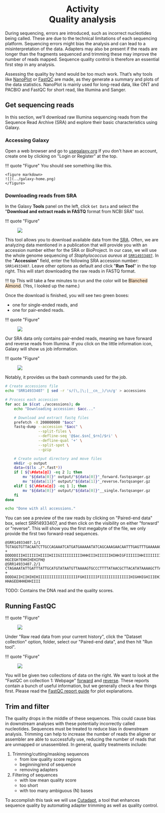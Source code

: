 <h1 align="center">
<b>Activity</b><br>
Quality analysis
</h1>

During sequencing, errors are introduced, such as incorrect nucleotides being called.
These are due to the technical limitations of each sequencing platform.
Sequencing errors might bias the analysis and can lead to a misinterpretation of the data.
Adapters may also be present if the reads are longer than the fragments sequenced and trimming these may improve the number of reads mapped.
Sequence quality control is therefore an essential first step in any analysis.

Assessing the quality by hand would be too much work.
That’s why tools like [NanoPlot](https://github.com/wdecoster/NanoPlot) or [FastQC](https://www.bioinformatics.babraham.ac.uk/projects/fastqc/) are made, as they generate a summary and plots of the data statistics.
NanoPlot is mainly used for long-read data, like ONT and PACBIO and FastQC for short read, like Illumina and Sanger.

## Get sequencing reads

In this section, we'll download raw Illumina sequencing reads from the Sequence Read Archive (SRA) and explore their basic characteristics using Galaxy.

### Accessing Galaxy

Open a web browser and go to [usegalaxy.org](https://usegalaxy.org/)
If you don't have an account, create one by clicking on "Login or Register" at the top.

!!! quote "Figure"
    You should see something like this.

    <figure markdown>
    ![](../galaxy-home.png)
    </figure>

### Downloading reads from SRA

In the Galaxy **Tools** panel on the left, click `Get Data` and select the "**Download and extract reads in FASTQ** format from NCBI SRA" tool.

!!! quote "Figure"
    <figure markdown>
    ![](img/download-fastq.png)
    </figure>

This tool allows you to download available data from the [SRA](https://www.ncbi.nlm.nih.gov/sra).
Often, we are analyzing data mentioned in a publication that will provide you with an accession number either for the SRA or BioProject.
In our case, we will use the whole genome sequencing of *Staphylococcus aureus* at [`SRR14933407`](https://www.ncbi.nlm.nih.gov/sra/?term=SRR14933407).
In the "**Accession**" field, enter the following SRA accession number: `SRR14933407`.
Leave other options as default and click "**Run Tool**" in the top right.
This will start downloading the raw reads in FASTQ format.

!!! tip
    This will take a few minutes to run and the color will be <span style="background-color:#FFE6CD">Blanched Almond</span>.
    (Yes, I looked up the name.)

Once the download is finished, you will see two green boxes:

-   one for single-ended reads, and
-   one for pair-ended reads.

!!! quote "Figure"
    <figure markdown>
    ![](img/download-done.png)
    </figure>

Our SRA data only contains pair-ended reads, meaning we have forward and reverse reads from Illumina.
If you click on the little information icon, Galaxy will show us job information.

!!! quote "Figure"
    <figure markdown>
    ![](img/download-info.png)
    </figure>

Notably, it provides us the bash commands used for the job.

```sh
# Create accessions file
echo 'SRR14933407' | sed -r 's/(\,|\;|__cn__)/\n/g' > accessions

# Process each accession
for acc in $(cat ./accessions); do
    echo "Downloading accession: $acc..."

    # Download and extract fastq files
    prefetch -X 200000000 "$acc"
    fastq-dump --accession "$acc" \
               --split-files \
               --defline-seq '@$ac.$sn[_$rn]/$ri' \
               --defline-qual '+' \
               --split-spot \
               --gzip

    # Create output directory and move files
    mkdir -p output
    data=($(ls ./*.fast*))
    if [ ${\#data[@]} -eq 2 ]; then
        mv "${data[0]}" output/"${data[0]}"_forward.fastqsanger.gz
        mv "${data[1]}" output/"${data[1]}"_reverse.fastqsanger.gz
    elif [ ${\#data[@]} -eq 1 ]; then
        mv "${data[0]}" output/"${data[0]}"__single.fastqsanger.gz
    fi
done

echo "Done with all accessions."
```

You can see a preview of the raw reads by clicking on "Paired-end data" box, select SRR14933407, and then click on the <span class="material-symbols-outlined">visibility</span> on either "forward" or "reverse".
This will show you the first megabyte of the file, we only provide the first two forward-read sequences.

```text
@SRR14933407.1/1
TGTAGGTGTTACAATCTTGCCAGAAATCATGATGAAAAATATCAGCAAAGAACAATTTGAGTTTGAAAAAGTAGAAATTGATAATGAACCGCTGATTCGTTCGACATTTATGAGTTATGATCCGAGTATGTTGCAATTACCACAAGTTGATTCATTTGTAAATCTTATGACGAGCTTTGTTGAAGAACCAAAGGCGTAGTCTTAGACTAATTTAAGGTTAGTATTTAATTTTAAAGATCGGAAGAGCACAC
+
DDDDDIIIHIIIIIIHIIIIHIIIGIIIIIIIIIIHHHIIIHIIIIIIHIHHIGFIIIIIIHHIIIIIIIIHHIIIIE<DFHHIIIHHIEHCHIIIIIIIHHHHIIHHIIIIFIIIIIIIIIIIIIIIIIIHIIIIIIIIIHIIIIHIIHIIHHIIIIIIIIIIHIIHHIIGIIGIHIHHHHGIIIIIIIIHIHIIIIIIIGIIHHIIIHIHHG@GHGCGHHHHIIIHHIIH?HGCEGH?EHHIHEHIFH@
@SRR14933407.2/1
CTAGAAATATTGATTTATTGCATGTATAATGTTAAAAGTGCCCTTTTATAACGCTTACATATAAAAGCTTATTTAGGGAGAGGGATATTCAACAAGGGGGATTTGAAAATGATAGAACTTAATGCAATTACAACATTATGTTTAGCCTGTATACTTTACTTACTTGGTAAAGCTATCGTTAATCACGTTAATTTTTTAAAACGCATTTGTATACCAGCACCAGTGATTGGTGGCTTAATCTTTGCTATTTT
+
DDDDAIIHIIHIHIHIIIIIIIIIIIIIIIIIIFGHIIIIIIFIIIIIIIIIIIIIIHIGHHIGHIIIEHIIIHIHHIDHHHGIIIIIIIIHIHHHFHHHCEHHIIIIGHCHHHHIIIIIIIIIHIIIIIIIIIHIHIIIIHIHIIIIIIHIHHHIIHIHIIIIIIHIIIIIIIHHHIIHIGHHHIIIIIIIIHIIIHIIIIIHHGIHIIFHHGEHIIHEHIIIIHICHHHHC??HHAGEEHHHEHHIIII
```

TODO: Contains the DNA read and the quality scores.

## Running FastQC

!!! quote "Figure"
    <figure markdown>
    ![](img/fastqc.png)
    </figure>

Under "Raw read data from your current history", click the "Dataset collection" option, <span class="material-symbols-outlined">folder</span>, select our "Paired-end data", and then hit "Run tool".

!!! quote "Figure"
    <figure markdown>
    ![](img/fastqc-dataselection.png)
    </figure>

You will be given two collections of data on the right.
We want to look at the "FastQC on collection 1: Webpage" <a href="https://omics.crumblearn.org/genomics/assembly/qc/fastqc/fastqc_forward_initial.html" target="blank">forward</a> and <a href="https://omics.crumblearn.org/genomics/assembly/qc/fastqc/fastqc_reverse_initial.html" target="blank">reverse</a>.
These reports contain a bunch of useful information, but we generally check a few things first.
Please read the [FastQC report guide](https://omics.crumblearn.org/genomics/assembly/qc/fastqc/analysis/) for plot explanations.

## Trim and filter

The quality drops in the middle of these sequences.
This could cause bias in downstream analyses with these potentially incorrectly called nucleotides. Sequences must be treated to reduce bias in downstream analysis.
Trimming can help to increase the number of reads the aligner or assembler are able to successfully use, reducing the number of reads that are unmapped or unassembled.
In general, quality treatments include:

1.  Trimming/cutting/masking sequences
    -   from low quality score regions
    -   beginning/end of sequence
    -   removing adapters
2.  Filtering of sequences
    -   with low mean quality score
    -   too short
    -   with too many ambiguous (N) bases

To accomplish this task we will use [Cutadapt](https://cutadapt.readthedocs.io/en/stable/index.html), a tool that enhances sequence quality by automating adapter trimming as well as quality control.
